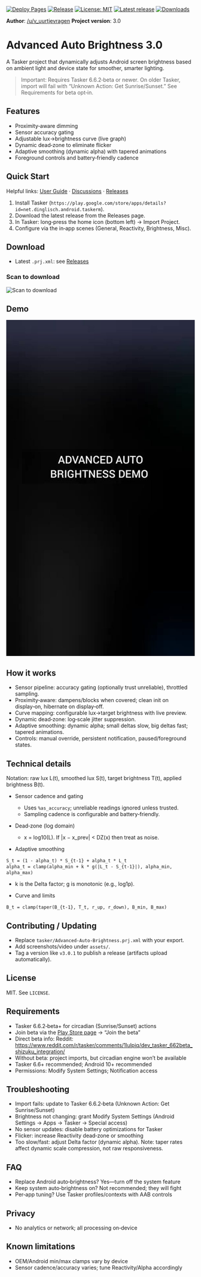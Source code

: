 [![Deploy Pages](https://github.com/faded-penguin021/Advanced-Auto-Brightness/actions/workflows/pages.yml/badge.svg)](https://github.com/faded-penguin021/Advanced-Auto-Brightness/actions/workflows/pages.yml) [![Release](https://github.com/faded-penguin021/Advanced-Auto-Brightness/actions/workflows/release.yml/badge.svg)](https://github.com/faded-penguin021/Advanced-Auto-Brightness/actions/workflows/release.yml) [![License: MIT](https://img.shields.io/badge/License-MIT-green.svg)](LICENSE) [![Latest release](https://img.shields.io/github/v/release/faded-penguin021/Advanced-Auto-Brightness)](https://github.com/faded-penguin021/Advanced-Auto-Brightness/releases) [![Downloads](https://img.shields.io/github/downloads/faded-penguin021/Advanced-Auto-Brightness/total.svg)](https://github.com/faded-penguin021/Advanced-Auto-Brightness/releases)

**Author**: [/u/v_uurtjevragen](https://www.reddit.com/user/v_uurtjevragen)
**Project version**: 3.0

# Advanced Auto Brightness 3.0

A Tasker project that dynamically adjusts Android screen brightness based on ambient light and device state for smoother, smarter lighting.

> Important: Requires Tasker 6.6.2‑beta or newer. On older Tasker, import will fail with “Unknown Action: Get Sunrise/Sunset.” See Requirements for beta opt‑in.

## Features
- Proximity‑aware dimming
- Sensor accuracy gating
- Adjustable lux→brightness curve (live graph)
- Dynamic dead‑zone to eliminate flicker
- Adaptive smoothing (dynamic alpha) with tapered animations
- Foreground controls and battery‑friendly cadence

## Quick Start
Helpful links: [User Guide](docs/user-guide.md) · [Discussions](https://github.com/faded-penguin021/Advanced-Auto-Brightness/discussions) · [Releases](https://github.com/faded-penguin021/Advanced-Auto-Brightness/releases)

1. Install Tasker (`https://play.google.com/store/apps/details?id=net.dinglisch.android.taskerm`).
2. Download the latest release from the Releases page.
3. In Tasker: long‑press the home icon (bottom left) → Import Project.
4. Configure via the in‑app scenes (General, Reactivity, Brightness, Misc).

## Download
- Latest `.prj.xml`: see [Releases](https://github.com/faded-penguin021/Advanced-Auto-Brightness/releases)

### Scan to download
![Scan to download](https://api.qrserver.com/v1/create-qr-code/?size=240x240&data=https%3A%2F%2Fgithub.com%2Ffaded-penguin021%2FAdvanced-Auto-Brightness%2Freleases%2Flatest%2Fdownload%2FAdvanced-Auto-Brightness.prj.xml)

## Demo

[![Watch the video](assets/demo_thumb.jpg)](https://imgur.com/LaTv3iX)

## How it works
- Sensor pipeline: accuracy gating (optionally trust unreliable), throttled sampling.
- Proximity‑aware: dampens/blocks when covered; clean init on display‑on, hibernate on display‑off.
- Curve mapping: configurable lux→target brightness with live preview.
- Dynamic dead‑zone: log‑scale jitter suppression.
- Adaptive smoothing: dynamic alpha; small deltas slow, big deltas fast; tapered animations.
- Controls: manual override, persistent notification, paused/foreground states.

## Technical details
Notation: raw lux L(t), smoothed lux S(t), target brightness T(t), applied brightness B(t).

- Sensor cadence and gating
  - Uses `%as_accuracy`; unreliable readings ignored unless trusted.
  - Sampling cadence is configurable and battery‑friendly.

- Dead‑zone (log domain)
  - x = log10(L). If |x − x_prev| < DZ(x) then treat as noise.

- Adaptive smoothing
```
S_t = (1 - alpha_t) * S_{t-1} + alpha_t * L_t
alpha_t = clamp(alpha_min + k * g(|L_t - S_{t-1}|), alpha_min, alpha_max)
```
  - k is the Delta factor; g is monotonic (e.g., log1p).

- Curve and limits
```
B_t = clamp(taper(B_{t-1}, T_t, r_up, r_down), B_min, B_max)
```

## Contributing / Updating
- Replace `tasker/Advanced-Auto-Brightness.prj.xml` with your export.
- Add screenshots/video under `assets/`.
- Tag a version like `v3.0.1` to publish a release (artifacts upload automatically).

## License
MIT. See `LICENSE`.

## Requirements
- Tasker 6.6.2‑beta+ for circadian (Sunrise/Sunset) actions
- Join beta via the [Play Store page](https://play.google.com/store/apps/details?id=net.dinglisch.android.taskerm) → “Join the beta”
- Direct beta info: Reddit: https://www.reddit.com/r/tasker/comments/1lulpiq/dev_tasker_662beta_shizuku_integration/
- Without beta: project imports, but circadian engine won’t be available
- Tasker 6.6+ recommended; Android 10+ recommended
- Permissions: Modify System Settings; Notification access

## Troubleshooting
- Import fails: update to Tasker 6.6.2‑beta (Unknown Action: Get Sunrise/Sunset)
- Brightness not changing: grant Modify System Settings (Android Settings → Apps → Tasker → Special access)
- No sensor updates: disable battery optimizations for Tasker
- Flicker: increase Reactivity dead‑zone or smoothing
- Too slow/fast: adjust Delta factor (dynamic alpha). Note: taper rates affect dynamic scale compression, not raw responsiveness.

## FAQ
- Replace Android auto‑brightness? Yes—turn off the system feature
- Keep system auto‑brightness on? Not recommended; they will fight
- Per‑app tuning? Use Tasker profiles/contexts with AAB controls

## Privacy
- No analytics or network; all processing on‑device

## Known limitations
- OEM/Android min/max clamps vary by device
- Sensor cadence/accuracy varies; tune Reactivity/Alpha accordingly
